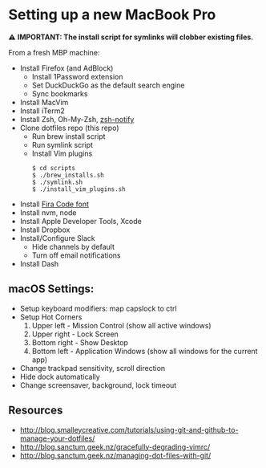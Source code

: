 # Setting up a new MacBook Pro

⚠️ **IMPORTANT: The install script for symlinks will clobber existing files.**

From a fresh MBP machine:

*   Install Firefox (and AdBlock)
    -   Install 1Password extension
    -   Set DuckDuckGo as the default search engine
    -   Sync bookmarks
*   Install MacVim
*   Install iTerm2
*   Install Zsh, Oh-My-Zsh, [zsh-notify][gh-zsh-notify]
*   Clone dotfiles repo (this repo)
    -   Run brew install script
    -   Run symlink script
    -   Install Vim plugins
        ```
        $ cd scripts
        $ ./brew_installs.sh
        $ ./symlink.sh
        $ ./install_vim_plugins.sh
        ```
*   Install [Fira Code font][gh-fira-code]
*   Install nvm, node
*   Install Apple Developer Tools, Xcode
*   Install Dropbox
*   Install/Configure Slack
    -   Hide channels by default
    -   Turn off email notifications
*   Install Dash

[gh-zsh-notify]: https://github.com/marzocchi/zsh-notify#oh-my-zsh
[gh-fira-code]: https://github.com/tonsky/FiraCode


## macOS Settings:

*   Setup keyboard modifiers: map capslock to ctrl
*   Setup Hot Corners
    1.  Upper left - Mission Control (show all active windows)
    2.  Upper right - Lock Screen
    3.  Bottom right - Show Desktop
    4.  Bottom left - Application Windows (show all windows for the current app)
*   Change trackpad sensitivity, scroll direction
*   Hide dock automatically
*   Change screensaver, background, lock timeout



## Resources

*   http://blog.smalleycreative.com/tutorials/using-git-and-github-to-manage-your-dotfiles/
*   http://blog.sanctum.geek.nz/gracefully-degrading-vimrc/
*   http://blog.sanctum.geek.nz/managing-dot-files-with-git/

